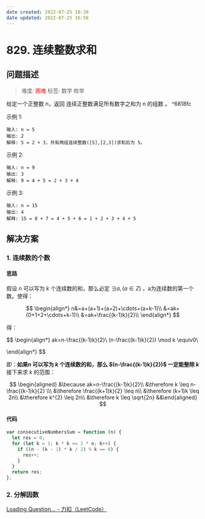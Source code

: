 ```yaml
---
date created: 2022-07-25 10:20
date updated: 2022-07-25 16:58
---
```


# 829. 连续整数求和

## 问题描述

> 难度: <span style="color:red">困难</span>
> 标签: 数学 枚举

给定一个正整数 n，返回 连续正整数满足所有数字之和为 n 的组数 。  ^6818fc

示例 1:

```
输入: n = 5
输出: 2
解释: 5 = 2 + 3，共有两组连续整数([5],[2,3])求和后为 5。
```

示例 2:

```
输入: n = 9
输出: 3
解释: 9 = 4 + 5 = 2 + 3 + 4
```

示例 3:

```
输入: n = 15
输出: 4
解释: 15 = 8 + 7 = 4 + 5 + 6 = 1 + 2 + 3 + 4 + 5
```

## 解决方案

### 1. 连续数的个数

#### 思路

假设 $n$ 可以写为 $k$ 个连续数的和，那么必定 $\exists a, (a \in Z)$ ，a为连续数的第一个数。使得：

$$
\begin{align*}
n&=a+(a+1)+(a+2)+\cdots+(a+k-1)\\
&=ak+(0+1+2+\cdots+k-1)\\
&=ak+\frac{(k-1)k}{2}\\
\end{align*}
$$

得：

$$
\begin{align*}
ak=n-\frac{(k-1)k}{2}\\
(n-\frac{(k-1)k}{2}) \mod k \equiv0\\

\end{align*}
$$

即：**如果$n$ 可以写为 $k$ 个连续数的和，那么 $(n-\frac{(k-1)k}{2})$  一定能整除 $k$**
接下来求 $k$ 的范围：

$$
\begin{aligned}
&\because ak=n-\frac{(k-1)k}{2}\\
&\therefore k \leq n-\frac{(k-1)k}{2} \\\
&\therefore \frac{(k+1)k}{2} \leq n\\
&\therefore (k+1)k \leq 2n\\
&\therefore k^{2} \leq 2n\\
&\therefore k \leq \sqrt{2n}
&&\end{aligned}
$$

#### 代码

```js
var consecutiveNumbersSum = function (n) {
  let res = 0;
  for (let k = 1; k * k <= 2 * n; k++) {
    if ((n - (k - 1) * k / 2) % k == 0) {
      res++;
    }
  }
  return res;
};
```

### 2. 分解因数

[Loading Question... - 力扣（LeetCode）](https://leetcode.cn/problems/consecutive-numbers-sum/solution/by-ac_oier-220q/)
